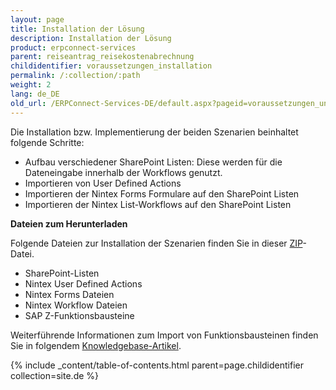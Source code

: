 ```yaml
---
layout: page
title: Installation der Lösung
description: Installation der Lösung
product: erpconnect-services
parent: reiseantrag_reisekostenabrechnung
childidentifier: voraussetzungen_installation
permalink: /:collection/:path
weight: 2
lang: de_DE
old_url: /ERPConnect-Services-DE/default.aspx?pageid=voraussetzungen_und_installation
---
```


Die Installation bzw. Implementierung der beiden Szenarien beinhaltet folgende Schritte:

- Aufbau verschiedener SharePoint Listen: Diese werden für die Dateneingabe innerhalb der Workflows genutzt. 
- Importieren von User Defined Actions   
- Importieren der Nintex Forms Formulare auf den SharePoint Listen
- Importieren der Nintex List-Workflows auf den SharePoint Listen

**Dateien zum Herunterladen**

Folgende Dateien zur Installation der Szenarien finden Sie in dieser [ZIP]()-Datei. 

- SharePoint-Listen 
- Nintex User Defined Actions
- Nintex Forms Dateien 
- Nintex Workflow Dateien
- SAP Z-Funktionsbausteine 

Weiterführende Informationen zum Import von Funktionsbausteinen finden Sie in folgendem [Knowledgebase-Artikel](). 

{% include _content/table-of-contents.html parent=page.childidentifier collection=site.de %}
